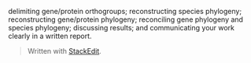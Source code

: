 delimiting gene/protein orthogroups; reconstructing species phylogeny; reconstructing gene/protein phylogeny; reconciling gene phylogeny and species phylogeny; discussing results; and communicating your work clearly in a written report.


> Written with [StackEdit](https://stackedit.io/).
<!--stackedit_data:
eyJoaXN0b3J5IjpbLTYzMDEyMzQ2OF19
-->